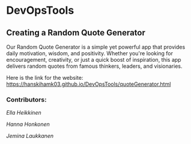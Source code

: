 # DevOpsTools

## Creating a Random Quote Generator

Our Random Quote Generator is a simple yet powerful app that provides daily motivation, wisdom, and positivity. Whether you're looking for encouragement, creativity, or just a quick boost of inspiration, this app delivers random quotes from famous thinkers, leaders, and visionaries.

Here is the link for the website: https://hanskihamk03.github.io/DevOpsTools/quoteGenerator.html

### Contributors:

*Ella Heikkinen*

*Hanna Honkonen*

*Jemina Laukkanen*